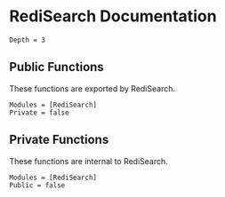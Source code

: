 # RediSearch Documentation

```@contents
Depth = 3
```

## Public Functions

These functions are exported by RediSearch.

```@autodocs
Modules = [RediSearch]
Private = false
```

## Private Functions

These functions are internal to RediSearch.

```@autodocs
Modules = [RediSearch]
Public = false
```
